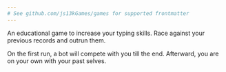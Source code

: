 ```yaml
---
# See github.com/js13kGames/games for supported frontmatter
---
```

An educational game to increase your typing skills.
Race against your previous records and outrun them.

On the first run, a bot will compete with you till the end.
Afterward, you are on your own with your past selves.